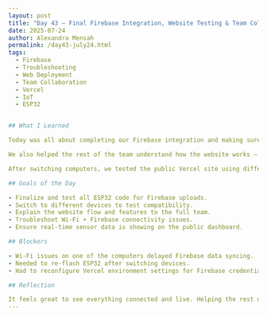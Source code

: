 ```yaml
---
layout: post
title: "Day 43 – Final Firebase Integration, Website Testing & Team Collaboration"
date: 2025-07-24
author: Alexandra Mensah
permalink: /day43-july24.html
tags:
  - Firebase
  - Troubleshooting
  - Web Deployment
  - Team Collaboration
  - Vercel
  - IoT
  - ESP32


## What I Learned

Today was all about completing our Firebase integration and making sure the website was ready to show data in real time. We finalized all three code files that connect the ESP32 sensor data to Firebase and tested them to confirm they work properly. 

We also helped the rest of the team understand how the website works — explaining the layout, real-time features, and how the Firebase connection supports our water quality dashboard. 

After switching computers, we tested the public Vercel site using different networks and devices to make sure it worked across the board. We ran into some Wi-Fi issues when trying to connect Firebase, but we troubleshooted it successfully and got everything running smoothly.

## Goals of the Day

- Finalize and test all ESP32 code for Firebase uploads.
- Switch to different devices to test compatibility.
- Explain the website flow and features to the full team.
- Troubleshoot Wi-Fi + Firebase connectivity issues.
- Ensure real-time sensor data is showing on the public dashboard.

## Blockers

- Wi-Fi issues on one of the computers delayed Firebase data syncing.
- Needed to re-flash ESP32 after switching devices.
- Had to reconfigure Vercel environment settings for Firebase credentials.

## Reflection

It feels great to see everything connected and live. Helping the rest of the team understand how the website and Firebase work made me realize how far we’ve come — from just reading sensor values to building a full web platform that shows live water quality data. Troubleshooting Firebase on different devices helped us make sure the site is ready for real-world use and demo day. We're almost done, and it’s all coming together!
---
```

